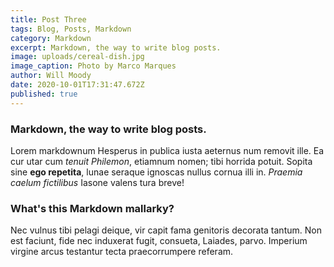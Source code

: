 ```yaml
---
title: Post Three
tags: Blog, Posts, Markdown
category: Markdown
excerpt: Markdown, the way to write blog posts.
image: uploads/cereal-dish.jpg
image_caption: Photo by Marco Marques
author: Will Moody
date: 2020-10-01T17:31:47.672Z
published: true
---
```


### Markdown, the way to write blog posts.

Lorem markdownum Hesperus in publica iusta aeternus num removit ille. Ea cur
utar cum *tenuit Philemon*, etiamnum nomen; tibi horrida potuit. Sopita sine
**ego repetita**, lunae seraque ignoscas nullus cornua illi in. *Praemia caelum
fictilibus* Iasone valens tura breve!

### What's this Markdown mallarky?

Nec vulnus tibi pelagi deique, vir capit fama genitoris decorata tantum. Non est
faciunt, fide nec induxerat fugit, consueta, Laiades, parvo. Imperium virgine
arcus testantur tecta praecorrumpere referam.
